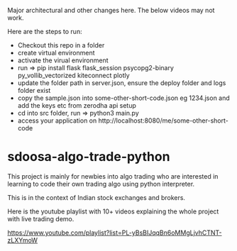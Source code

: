 Major architectural and other changes here. The below videos may not work.

Here are the steps to run:

* Checkout this repo in a folder
* create virtual environment
* activate the virual environment
* run => pip install flask flask_session psycopg2-binary py_vollib_vectorized kiteconnect plotly
* update the folder path in server.json, ensure the deploy folder and logs folder exist
* copy the sample.json into some-other-short-code.json eg 1234.json and add the keys etc from zerodha api setup
* cd into src folder, run => python3 main.py
* access your application on http://localhost:8080/me/some-other-short-code



# sdoosa-algo-trade-python

This project is mainly for newbies into algo trading who are interested in learning to code their own trading algo using python interpreter.

This is in the context of Indian stock exchanges and brokers.

Here is the youtube playlist with 10+ videos explaining the whole project with live trading demo.

https://www.youtube.com/playlist?list=PL-yBsBIJqqBn6oMMgLjvhCTNT-zLXYmoW
